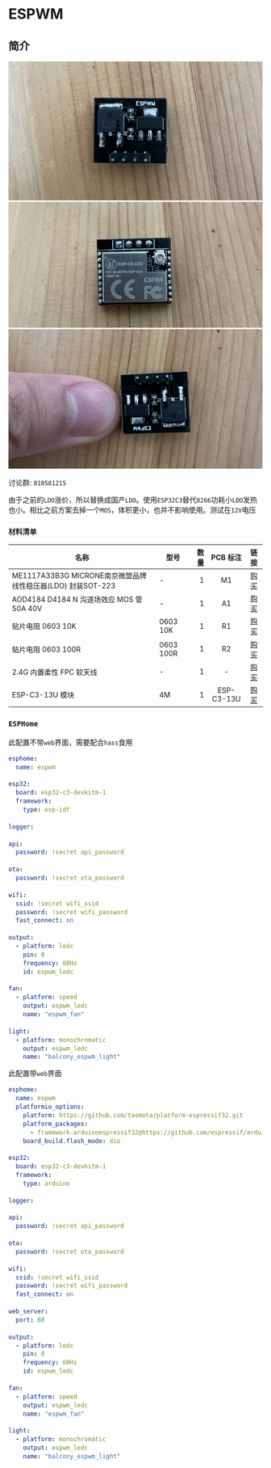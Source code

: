 # ESPWM

## 简介

![ESPWM01](./img/ESPWM01.png)
![ESPWM01](./img/ESPWM02.png)
![ESPWM01](./img/ESPWM03.png)

讨论群: `810581215`

由于之前的`LDO`涨价，所以替换成国产`LDO`。使用`ESP32C3`替代`8266`功耗小`LDO`发热也小。相比之前方案去掉一个`MOS`，体积更小，也并不影响使用。测试在`12V`电压

### `材料清单`

| 名称                                      | 型号      | 数量 |  PCB 标注  |                           链接                           |
| ----------------------------------------- | --------- | ---: | :--------: | :------------------------------------------------------: |
| ME1117A33B3G MICRONE南京微盟品牌 线性稳压器(LDO) 封装SOT-223 | -         |    1 |     M1     | [购买](https://item.taobao.com/item.htm?id=668286085588) |
| AOD4184 D4184 N 沟道场效应 MOS 管 50A 40V | -         |    1 |     A1     | [购买](https://item.taobao.com/item.htm?id=621661261124) |
| 贴片电阻 0603 10K                         | 0603 10K  |    1 |     R1     | [购买](https://item.taobao.com/item.htm?id=642138541174) |
| 贴片电阻 0603 100R                        | 0603 100R |    1 |     R2     | [购买](https://item.taobao.com/item.htm?id=642138541174) |
| 2.4G 内置柔性 FPC 软天线                  | -         |    1 |     -      | [购买](https://item.taobao.com/item.htm?id=574057911861) |
| ESP-C3-13U 模块                           | 4M        |    1 | ESP-C3-13U | [购买](https://item.taobao.com/item.htm?id=652413887471) |

### `ESPHome`

此配置不带`web`界面，需要配合`hass`食用

```yaml
esphome:
  name: espwm

esp32:
  board: esp32-c3-devkitm-1
  framework:
    type: esp-idf

logger:

api:
  password: !secret api_password

ota:
  password: !secret ota_password

wifi:
  ssid: !secret wifi_ssid
  password: !secret wifi_password
  fast_connect: on

output:
  - platform: ledc
    pin: 0
    frequency: 60Hz
    id: espwm_ledc

fan:
  - platform: speed
    output: espwm_ledc
    name: "espwm_fan"

light:
  - platform: monochromatic
    output: espwm_ledc
    name: "balcony_espwm_light"
```

此配置带`web`界面

```yaml
esphome:
  name: espwm
  platformio_options:
    platform: https://github.com/tasmota/platform-espressif32.git
    platform_packages:
      - framework-arduinoespressif32@https://github.com/espressif/arduino-esp32.git#2.0.2
    board_build.flash_mode: dio

esp32:
  board: esp32-c3-devkitm-1
  framework:
    type: arduino

logger:

api:
  password: !secret api_password

ota:
  password: !secret ota_password

wifi:
  ssid: !secret wifi_ssid
  password: !secret wifi_password
  fast_connect: on

web_server:
  port: 80

output:
  - platform: ledc
    pin: 0
    frequency: 60Hz
    id: espwm_ledc

fan:
  - platform: speed
    output: espwm_ledc
    name: "espwm_fan"

light:
  - platform: monochromatic
    output: espwm_ledc
    name: "balcony_espwm_light"
```
